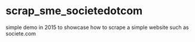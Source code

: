 # scrap_sme_societedotcom
simple demo in 2015 to showcase how to scrape a simple website such as societe.com
